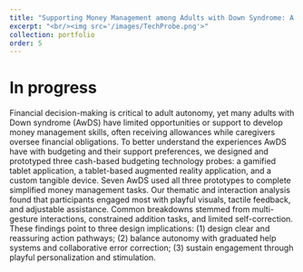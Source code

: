 ```yaml
---
title: "Supporting Money Management among Adults with Down Syndrome: A Multi-Technology Probe Study"
excerpt: "<br/><img src='/images/TechProbe.png'>"
collection: portfolio
order: 5
---
```


# In progress
Financial decision-making is critical to adult autonomy, yet many adults with Down syndrome (AwDS) have limited opportunities or support to develop money management skills, often receiving allowances while caregivers oversee financial obligations. To better understand the experiences AwDS have with budgeting and their support preferences, we designed and prototyped three cash-based budgeting technology probes: a gamified tablet application, a tablet-based augmented reality application, and a custom tangible device. Seven AwDS used all three prototypes to complete simplified money management tasks. Our thematic and interaction analysis found that participants engaged most with playful visuals, tactile feedback, and adjustable assistance. Common breakdowns stemmed from multi-gesture interactions, constrained addition tasks, and limited self-correction. These findings point to three design implications: (1) design clear and reassuring action pathways; (2) balance autonomy with graduated help systems and collaborative error correction; (3) sustain engagement through playful personalization and stimulation. 

